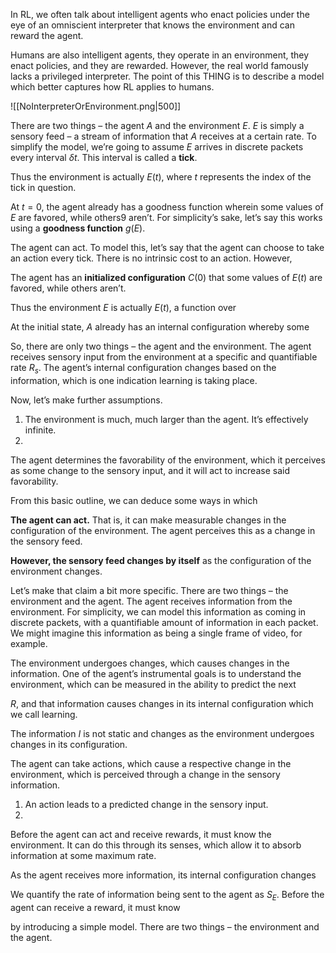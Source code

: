 In RL, we often talk about intelligent agents who enact policies under the eye of an omniscient interpreter that knows the environment and can reward the agent.

Humans are also intelligent agents, they operate in an environment, they enact policies, and they are rewarded. However, the real world famously lacks a privileged interpreter. The point of this THING is to describe a model which better captures how RL applies to humans.

![[NoInterpreterOrEnvironment.png|500]]

There are two things – the agent $A$ and the environment $E$. $E$ is simply a sensory feed – a stream of information that $A$ receives at a certain rate. To simplify the model, we’re going to assume $E$ arrives in discrete packets every interval $\delta t$. This interval is called a **tick**.

Thus the environment is actually $E(t)$, where $t$ represents the index of the tick in question.

At $t=0$, the agent already has a goodness function wherein some values of $E$ are favored, while others9 aren’t. For simplicity’s sake, let’s say this works using a **goodness function** $g(E)$.

The agent can act. To model this, let’s say that the agent can choose to take an action every tick. There is no intrinsic cost to an action. However, 


The agent has an **initialized configuration** $C(0)$ that some values of $E(t)$ are favored, while others aren’t. 

Thus the environment $E$ is actually $E(t)$, a function over

At the initial state, $A$ already has an internal configuration whereby some 

So, there are only two things – the agent and the environment. The agent receives sensory input from the environment at a specific and quantifiable rate $R_s$. The agent’s internal configuration changes based on the information, which is one indication learning is taking place.

Now, let’s make further assumptions.

1. The environment is much, much larger than the agent. It’s effectively infinite.
2.  



The agent determines the favorability of the environment, which it perceives as some change to the sensory input, and it will act to increase said favorability.

From this basic outline, we can deduce some ways in which 

**The agent can act.** That is, it can make measurable changes in the configuration of the environment. The agent perceives this as a change in the sensory feed. 

**However, the sensory feed changes by itself** as the configuration of the environment changes. 


Let’s make that claim a bit more specific. There are two things – the environment and the agent. The agent receives information from the environment. For simplicity, we can model this information as coming in discrete packets, with a quantifiable amount of information in each packet. We might imagine this information as being a single frame of video, for example.

The environment undergoes changes, which causes changes in the information. One of the agent’s instrumental goals is to understand the environment, which can be measured in the ability to predict the next



$R$, and that information causes changes in its internal configuration which we call learning.

The information $I$ is not static and changes as the environment undergoes changes in its configuration. 

The agent can take actions, which cause a respective change in the environment, which is perceived through a change in the sensory information. 

1. An action leads to a predicted change in the sensory input.
2. 



Before the agent can act and receive rewards, it must know the environment. It can do this through its senses, which allow it to absorb information at some maximum rate.

As the agent receives more information, its internal configuration changes 

We quantify the rate of information being sent to the agent as $S_E$. Before the agent can receive a reward, it must know

by introducing a simple model. There are two things – the environment and the agent. 

